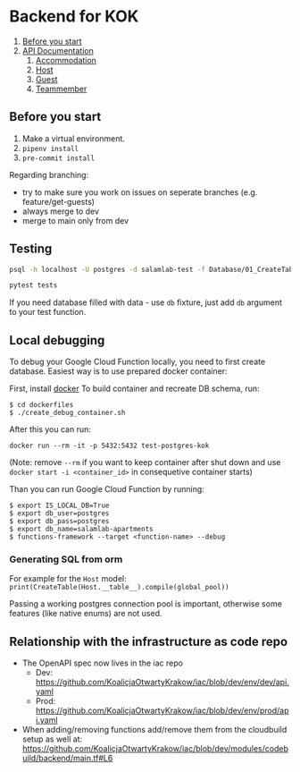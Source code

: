# Backend for KOK

1. [Before you start](#before-you-start)
2. [API Documentation](#api-documentation)
    1. [Accommodation](#accommodation)
    2. [Host](#host)
    3. [Guest](#guest)
    4. [Teammember](#teammember)

## Before you start

1. Make a virtual environment.
2. `pipenv install`
3. `pre-commit install`

Regarding branching:
- try to make sure you work on issues on seperate branches (e.g. feature/get-guests)
- always merge to dev
- merge to main only from dev

## Testing

```bash
psql -h localhost -U postgres -d salamlab-test -f Database/01_CreateTables.sql

pytest tests
```

If you need database filled with data - use `db` fixture, just add `db` argument to your test function.

## Local debugging

To debug your Google Cloud Function locally, you need to first create database. Easiest way is to use prepared docker container:

First, install [docker](https://docs.docker.com/get-docker/)
To build container and recreate DB schema, run:
```
$ cd dockerfiles
$ ./create_debug_container.sh
```

After this you can run:
```
docker run --rm -it -p 5432:5432 test-postgres-kok
``` 
(Note: remove `--rm` if you want to keep container after shut down and use `docker start -i <container_id>` in consequetive container starts)

Than you can run Google Cloud Function by running:
```
$ export IS_LOCAL_DB=True
$ export db_user=postgres
$ export db_pass=postgres
$ export db_name=salamlab-apartments
$ functions-framework --target <function-name> --debug
```

### Generating SQL from orm
For example for the `Host` model:
`print(CreateTable(Host.__table__).compile(global_pool))`

Passing a working postgres connection pool is important, otherwise some features (like native enums) are not used.

## Relationship with the infrastructure as code repo
* The OpenAPI spec now lives in the iac repo
  * Dev: https://github.com/KoalicjaOtwartyKrakow/iac/blob/dev/env/dev/api.yaml
  * Prod: https://github.com/KoalicjaOtwartyKrakow/iac/blob/dev/env/prod/api.yaml
* When adding/removing functions add/remove them from the cloudbuild setup as well at:
  https://github.com/KoalicjaOtwartyKrakow/iac/blob/dev/modules/codebuild/backend/main.tf#L6